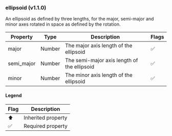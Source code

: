 ### ellipsoid (v1.1.0)
An ellipsoid as defined by three lengths, for the major, semi-major and minor axes rotated in space as defined by the rotation.

| Property | Type | Description | Flags |
|---|---|---|---|
| major | Number | The major axis length of the ellipsoid | ✅ |
| semi_major | Number | The semi-major axis length of the ellipsoid | ✅ |
| minor | Number | The minor axis length of the ellipsoid | ✅ |


#### Legend

| Flag | Description |
| --- | --- |
| ⬆️ | Inherited property |
| ✅ | Required property |

